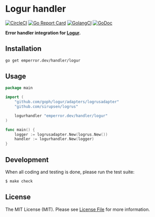 # Logur handler

[![CircleCI](https://circleci.com/gh/emperror/handler-logur.svg?style=svg)](https://circleci.com/gh/emperror/handler-logur)
[![Go Report Card](https://goreportcard.com/badge/emperror.dev/handler/logur?style=flat-square)](https://goreportcard.com/report/emperror.dev/handler/logur)
[![GolangCI](https://golangci.com/badges/github.com/emperror/handler-logur.svg)](https://golangci.com/r/github.com/emperror/handler-logur)
[![GoDoc](http://img.shields.io/badge/godoc-reference-5272B4.svg?style=flat-square)](https://godoc.org/emperror.dev/handler/logur)

**Error handler integration for [Logur](https://github.com/goph/logur).**


## Installation

```bash
go get emperror.dev/handler/logur
```


## Usage

```go
package main

import (
	"github.com/goph/logur/adapters/logrusadapter"
	"github.com/sirupsen/logrus"

	logurhandler "emperror.dev/handler/logur"
)

func main() {
	logger := logrusadapter.New(logrus.New())
	handler := logurhandler.New(logger)
}
```


## Development

When all coding and testing is done, please run the test suite:

``` bash
$ make check
```


## License

The MIT License (MIT). Please see [License File](LICENSE) for more information.
